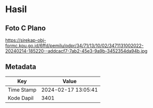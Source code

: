 # Hasil

## Foto C Plano

https://sirekap-obj-formc.kpu.go.id/6ffd/pemilu/pdpr/34/71/13/10/02/3471131002022-20240214-185220--addcacf7-7ab2-45e3-9a9b-3452354da94b.jpg


## Metadata

| Key        | Value               |
| ---------- | ------------------- |
| Time Stamp | 2024-02-17 13:05:41 |
| Kode Dapil | 3401                |



